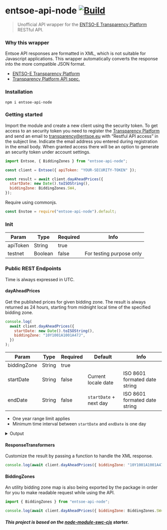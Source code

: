 # entsoe-api-node [![Build](https://github.com/rabinage/entsoe-api-node/actions/workflows/ci.yaml/badge.svg)](https://github.com/rabinage/entsoe-api-node/actions/workflows/ci.yaml)

> Unofficial API wrapper for the [ENTSO-E Transparency Platform](https://transparency.entsoe.eu) RESTful API.

### Why this wrapper

Entsoe API responses are formatted in XML, which is not suitable for Javascript applications. This wrapper automatically converts the response into the more compatible JSON format.

- [ENTSO-E Transparency Platform](https://transparency.entsoe.eu/dashboard/show)
- [Transparency Platform API spec.](https://transparency.entsoe.eu/content/static_content/Static%20content/web%20api/Guide.html)

### Installation

    npm i entsoe-api-node

### Getting started

Import the module and create a new client using the security token. To get access to an security token you need to register the [Transparency Platform](https://transparency.entsoe.eu/dashboard/show) and send an email to transparency@entsoe.eu with “Restful API access” in the subject line. Indicate the email address you entered during registration in the email body. When granted access there will be an option to generate an security token under account settings.

```js
import Entsoe, { BiddingZones } from "entsoe-api-node";

const client = Entsoe({ apiToken: "YOUR-SECURITY-TOKEN" });

const result = await client.dayAheadPrices({
  startDate: new Date().toISOString(),
  biddingZone: BiddingZones.SW4,
});
```

Require using commonjs.

```js
const Enstoe = require("entsoe-api-node").default;
```

### Init

| Param    | Type    | Required | Info                     |
| -------- | ------- | -------- | ------------------------ |
| apiToken | String  | true     |                          |
| testnet  | Boolean | false    | For testing purpose only |

### Public REST Endpoints

Time is always expressed in UTC.

#### dayAheadPrices

Get the published prices for given bidding zone. The result is always returned as 24 hours, starting from midnight local time of the specified bidding zone.

```js
console.log(
  await client.dayAheadPrices({
    startDate: new Date().toISOString(),
    biddingZone: "10Y1001A1001A47J",
  })
);
```

| Param       | Type   | Required | Default                | Info                          |
| ----------- | ------ | -------- | ---------------------- | ----------------------------- |
| biddingZone | String | true     |                        |
| startDate   | String | false    | Current locale date    | ISO 8601 formated date string |
| endDate     | String | false    | `startDate` + next day | ISO 8601 formated date string |

- One year range limit applies
- Minimum time interval between `startDate` and `endDate` is one day

<details>
<summary>Output</summary>

```js
{
  "mRID": "d2ac60ea49be4a73b8dd3af014e19ff6",
  "revisionNumber": 1,
  "type": "A44",
  "senderMarketParticipantMRID": "10X1001A1001A450",
  "senderMarketParticipantMarketRoleType": "A32",
  "receiverMarketParticipantMRID": "10X1001A1001A450",
  "receiverMarketParticipantMarketRoleType": "A33",
  "createdDateTime": "2022-10-12T20:39:24Z",
  "timezone": "UTC",
  "period": {
    "timeInterval": { "start": "2022-08-11T22:00Z", "end": "2022-08-12T22:00Z" }
  },
  "timeSeries": [
    {
      "mRID": "1",
      "businessType": "A62",
      "inDomainMRID": "10Y1001A1001A47J",
      "outDomainMRID": "10Y1001A1001A47J",
      "currencyUnitName": "EUR",
      "priceMeasureUnitName": "MWH",
      "curveType": "A01",
      "period": {
        "timeInterval": {
          "start": "2022-08-11T22:00Z",
          "end": "2022-08-12T22:00Z"
        },
        "resolution": "PT60M",
        "point": [
          { "position": 1, "priceAmount": 411.97 },
          { "position": 2, "priceAmount": 395.28 },
          { "position": 3, "priceAmount": 386.2 },
          { "position": 4, "priceAmount": 382.55 },
          { "position": 5, "priceAmount": 392.89 },
          { "position": 6, "priceAmount": 398.21 },
          { "position": 7, "priceAmount": 469.21 },
          { "position": 8, "priceAmount": 513.31 },
          { "position": 9, "priceAmount": 508 },
          { "position": 10, "priceAmount": 472.56 },
          { "position": 11, "priceAmount": 419.9 },
          { "position": 12, "priceAmount": 405.6 },
          { "position": 13, "priceAmount": 376.39 },
          { "position": 14, "priceAmount": 328.45 },
          { "position": 15, "priceAmount": 334.37 },
          { "position": 16, "priceAmount": 372.09 },
          { "position": 17, "priceAmount": 393.24 },
          { "position": 18, "priceAmount": 448.08 },
          { "position": 19, "priceAmount": 478.23 },
          { "position": 20, "priceAmount": 546.56 },
          { "position": 21, "priceAmount": 551.83 },
          { "position": 22, "priceAmount": 495.59 },
          { "position": 23, "priceAmount": 458.21 },
          { "position": 24, "priceAmount": 413.84 }
        ]
      }
    }
  ]
}
```

</details>

#### ResponseTransformers

Customize the result by passing a function to handle the XML response.

```js
console.log(await client.dayAheadPrices({ biddingZone: "10Y1001A1001A47J" }, (xmlString) async => /* parse the `xmlString` and return some magic */));
```

#### BiddingZones

An utility bidding zone map is also being exported by the package in order for you to make readable request while using the API.

```js
import { BiddingZones } from "entsoe-api-node";

console.log(await client.dayAheadPrices({ biddingZone: BiddingZones.SW4 }));
```

##### This project is based on the [node-module-swc-cjs](https://github.com/rabinage/starters/tree/main/node-module-swc-cjs) starter.
